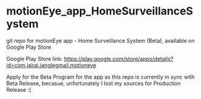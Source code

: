 # motionEye_app_HomeSurveillanceSystem
git repo for motionEye app - Home Surveillance System (Beta), available on Google Play Store

Google Play Store link: https://play.google.com/store/apps/details?id=com.jairaj.janglegmail.motioneye

Apply for the Beta Program for the app as this repo is currently in sync with Beta Release, becasue, unfortunately I lost my sources for Production Release :(
